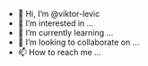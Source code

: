 - 👋 Hi, I’m @viktor-levic
- 👀 I’m interested in ...
- 🌱 I’m currently learning ...
- 💞️ I’m looking to collaborate on ...
- 📫 How to reach me ...

<!---
viktor-levic/viktor-levic is a ✨ special ✨ repository because its `README.md` (this file) appears on your GitHub profile.
You can click the Preview link to take a look at your changes.
--->

